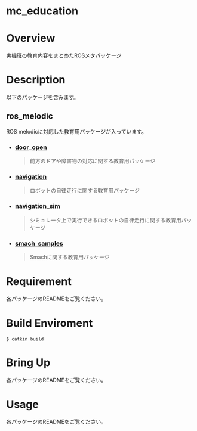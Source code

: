 # mc_education
# Overview
実機班の教育内容をまとめたROSメタパッケージ

# Description
以下のパッケージを含みます。

## ros_melodic
ROS melodicに対応した教育用パッケージが入っています。
- ### [door_open](./ros_melodic/door_open)
  > 前方のドアや障害物の対応に関する教育用パッケージ

- ### [navigation](./ros_melodic/navigation)
  > ロボットの自律走行に関する教育用パッケージ

- ### [navigation_sim](./ros_melodic/navigation_sim)
  > シミュレータ上で実行できるロボットの自律走行に関する教育用パッケージ

- ### [smach_samples](./ros_melodic/smach_samples)
  > Smachに関する教育用パッケージ

# Requirement
各パッケージのREADMEをご覧ください。

# Build Enviroment

```
$ catkin build
```

# Bring Up
各パッケージのREADMEをご覧ください。

# Usage
各パッケージのREADMEをご覧ください。
